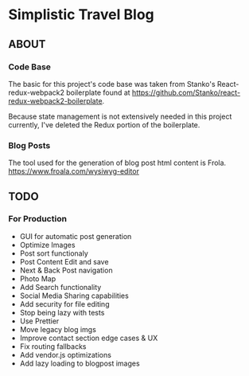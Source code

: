 # Simplistic Travel Blog

## ABOUT

### Code Base
The basic for this project's code base was taken from Stanko's React-redux-webpack2 boilerplate found at <https://github.com/Stanko/react-redux-webpack2-boilerplate>.

Because state management is not extensively needed in this project currently, I've deleted the Redux portion of the boilerplate.

### Blog Posts
The tool used for the generation of blog post html content is Frola.
https://www.froala.com/wysiwyg-editor

## TODO

### For Production
* GUI for automatic post generation
* Optimize Images
* Post sort functionaly
* Post Content Edit and save
* Next & Back Post navigation
* Photo Map
* Add Search functionality
* Social Media Sharing capabilities
* Add security for file editing
* Stop being lazy with tests
* Use Prettier
* Move legacy blog imgs
* Improve contact section edge cases & UX
* Fix routing fallbacks
* Add vendor.js optimizations
* Add lazy loading to blogpost images

